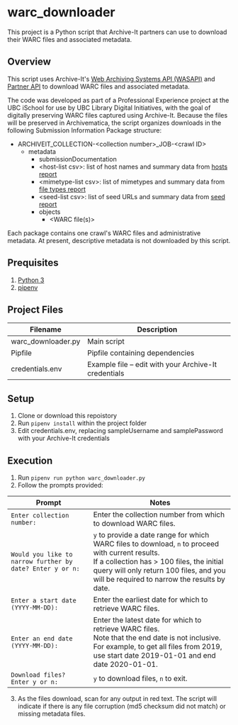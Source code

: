 # warc_downloader
This project is a Python script that Archive-It partners can use to download their WARC files and associated metadata. 

## Overview
This script uses Archive-It's [Web Archiving Systems API (WASAPI)](https://warcs.archive-it.org/wasapi/v1/webdata) and [Partner API](https://partner.archive-it.org/api/) to download WARC files and associated metadata.

The code was developed as part of a Professional Experience project at the UBC iSchool for use by UBC Library Digital Initiatives, with the goal of digitally preserving WARC files captured using Archive-It. Because the files will be preserved in Archivematica, the script organizes downloads in the following Submission Information Package structure:

* ARCHIVEIT_COLLECTION-\<collection number\>_JOB-\<crawl ID\>
  * metadata
    * submissionDocumentation
    * \<host-list csv\>: list of host names and summary data from [hosts report](https://support.archive-it.org/hc/en-us/articles/208333883-Read-your-crawl-s-hosts-report)
    * \<mimetype-list csv\>: list of mimetypes and summary data from [file types report](https://support.archive-it.org/hc/en-us/articles/208333873-Read-your-crawl-s-file-types-report-)
    * \<seed-list csv\>: list of seed URLs and summary data from [seed report](https://support.archive-it.org/hc/en-us/articles/208333893-Read-your-crawl-s-seeds-report)
    * objects
      * \<WARC file(s)\>
      
Each package contains one crawl's WARC files and administrative metadata. At present, descriptive metadata is not downloaded by this script.

## Prequisites
1. [Python 3](https://www.python.org/downloads/)
2. [pipenv](https://docs.pipenv.org/en/latest/)

## Project Files
| Filename          | Description |
|--------------------|-------------|
| warc_downloader.py | Main script |
| Pipfile            | Pipfile containing dependencies |
| credentials.env    | Example file – edit with your Archive-It credentials |

## Setup
1. Clone or download this repoistory
2. Run `pipenv install` within the project folder
3. Edit credentials.env, replacing sampleUsername and samplePassword with your Archive-It credentials

## Execution
1. Run `pipenv run python warc_downloader.py`
2. Follow the prompts provided:


| Prompt | Notes |
| --- | --- |
|  `Enter collection number:` | Enter the collection number from which to download WARC files. | 
|  `Would you like to narrow further by date? Enter y or n:` |  `y` to provide a date range for which WARC files to download, `n` to proceed with current results. <br>If a collection has > 100 files, the initial query will only return 100 files, and you will be required to narrow the results by date. | 
|  `Enter a start date (YYYY-MM-DD):`  | Enter the earliest date for which to retrieve WARC files. | 
|  `Enter an end date (YYYY-MM-DD):` | Enter the latest date for which to retrieve WARC files.<br>Note that the end date is not inclusive. For example, to get all files from 2019, use start date 2019-01-01 and end date 2020-01-01. | 
|  `Download files? Enter y or n:` | `y` to download files, `n` to exit. | 

3. As the files download, scan for any output in red text. The script will indicate if there is any file corruption (md5 checksum did not match) or missing metadata files.
